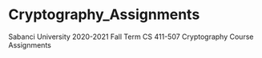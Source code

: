 # Cryptography_Assignments
Sabanci University 2020-2021 Fall Term CS 411-507 Cryptography Course Assignments
